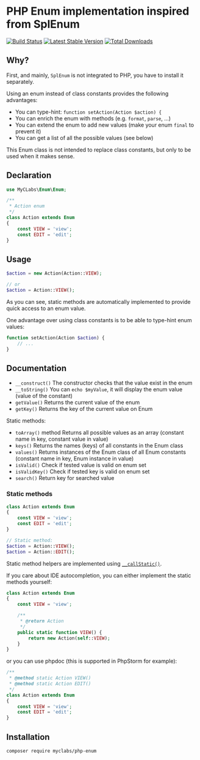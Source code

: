# PHP Enum implementation inspired from SplEnum

[![Build Status](https://travis-ci.org/myclabs/php-enum.png?branch=master)](https://travis-ci.org/myclabs/php-enum)
[![Latest Stable Version](https://poser.pugx.org/myclabs/php-enum/version.png)](https://packagist.org/packages/myclabs/php-enum)
[![Total Downloads](https://poser.pugx.org/myclabs/php-enum/downloads.png)](https://packagist.org/packages/myclabs/php-enum)

## Why?

First, and mainly, `SplEnum` is not integrated to PHP, you have to install it separately.

Using an enum instead of class constants provides the following advantages:

- You can type-hint: `function setAction(Action $action) {`
- You can enrich the enum with methods (e.g. `format`, `parse`, …)
- You can extend the enum to add new values (make your enum `final` to prevent it)
- You can get a list of all the possible values (see below)

This Enum class is not intended to replace class constants, but only to be used when it makes sense.


## Declaration

```php
use MyCLabs\Enum\Enum;

/**
 * Action enum
 */
class Action extends Enum
{
    const VIEW = 'view';
    const EDIT = 'edit';
}
```


## Usage

```php
$action = new Action(Action::VIEW);

// or
$action = Action::VIEW();
```

As you can see, static methods are automatically implemented to provide quick access to an enum value.

One advantage over using class constants is to be able to type-hint enum values:

```php
function setAction(Action $action) {
    // ...
}
```

## Documentation

- `__construct()` The constructor checks that the value exist in the enum
- `__toString()` You can `echo $myValue`, it will display the enum value (value of the constant)
- `getValue()` Returns the current value of the enum
- `getKey()` Returns the key of the current value on Enum

Static methods:

- `toArray()` method Returns all possible values as an array (constant name in key, constant value in value)
- `keys()` Returns the names (keys) of all constants in the Enum class
- `values()` Returns instances of the Enum class of all Enum constants (constant name in key, Enum instance in value)
- `isValid()` Check if tested value is valid on enum set
- `isValidKey()` Check if tested key is valid on enum set
- `search()` Return key for searched value

### Static methods

```php
class Action extends Enum
{
    const VIEW = 'view';
    const EDIT = 'edit';
}

// Static method:
$action = Action::VIEW();
$action = Action::EDIT();
```

Static method helpers are implemented using [`__callStatic()`](http://www.php.net/manual/en/language.oop5.overloading.php#object.callstatic).

If you care about IDE autocompletion, you can either implement the static methods yourself:

```php
class Action extends Enum
{
    const VIEW = 'view';

    /**
     * @return Action
     */
    public static function VIEW() {
        return new Action(self::VIEW);
    }
}
```

or you can use phpdoc (this is supported in PhpStorm for example):

```php
/**
 * @method static Action VIEW()
 * @method static Action EDIT()
 */
class Action extends Enum
{
    const VIEW = 'view';
    const EDIT = 'edit';
}
```

## Installation

```
composer require myclabs/php-enum
```
